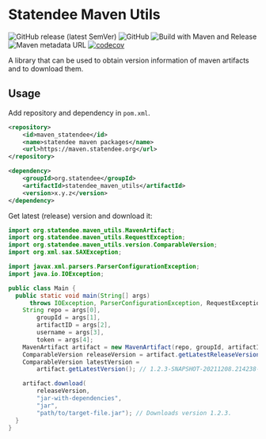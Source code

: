 # Statendee Maven Utils 
![GitHub release (latest SemVer)](https://img.shields.io/github/v/release/statendee/statendee_maven_utils?color=orange) ![GitHub](https://img.shields.io/github/license/statendee/statendee_maven_utils) ![Build with Maven and Release](https://github.com/statendee/statendee_maven_utils/actions/workflows/maven_release.yml/badge.svg) ![Maven metadata URL](https://img.shields.io/maven-metadata/v?label=maven.statendee.org&logo=data%3Aimage%2Fpng%3Bbase64%2CiVBORw0KGgoAAAANSUhEUgAAAEAAAABACAYAAACqaXHeAAAACXBIWXMAAAFiAAABYgFfJ9BTAAACVklEQVR4nO2bP27iQBTGv6y2DxVtUtGyN1iWHik32Eg%2BQJICChrjxoXdJAdAyZ5gI7l3wg2oXbGtm4UTsHrSsELI630Wdt6z%2FD4JyTLDvG9%2BM3j%2BeOZiv9%2Bjy%2FrU6dIbAANgAD4r8HCWpsvZNQD6IPai96p5tbYXcAV%2FAfD16PYOwGPsRQtuPq0E4Aq%2FBnD5jyRPsRfdc%2FJq6zNgUVJ40t10OfvCyaitAL4z0txwMup8L2AAFHgQlQFQ4EFUBkCBB1EZAAUeRGUAFHgQlbr1gCT1ewBGAGgyQ%2FP79WQcbJuKp6oFJKlPs7zfAH4C8AG8AdgkqX%2FbVEw1AFzh%2FYKvaNr7nKQ%2Ba3ZXVSoAuGZfVPhjPTYRW0sL4NTuVZL6rEWOKtIC4JqZrld34M53gwZAgQdRGQAFHkRVaSicZ%2BGNW5Mfuls793Zm0R%2FMGxuuNil2C8iz8NYNUYdHt2mUdkdj9jwLa%2B%2BiPkIsAHkWUj%2F9XJJk6FpG68RtAZzJSGMTliZV50Ow7F2dWnW%2BFzAACjyIygAo8CAqA6DAg6gMgAIPojIACjyIygAo8CAqA6DAg6gMgAIPotICYM1Md1h53tUVmAvglZHmxxk%2B3hmFWk3GwQEUx88LJzALQH8wp8BPJUnIPOuAQpHcFpiyRdXT%2FOn6V0n6IPaiDSc2%2By%2FQH8wpaFBQUyvaz3Pui5HJOKBa%2FVZQMMp%2FdFT7dDZo6%2FYQnbY6%2Bu1D40dm8iwcuctNfzBnka6iJPUPB6H%2Bu0Fqupz1HIxt7EXcZ8lf2dFZBR5EZQAUeBBVtwEA%2BAMm6YQiRbLyjwAAAABJRU5ErkJggg%3D%3D&metadataUrl=https%3A%2F%2Fmaven.statendee.org%2Forg%2Fstatendee%2Fstatendee_maven_utils%2Fmaven-metadata.xml) [![codecov](https://codecov.io/gh/statendee/statendee_maven_utils/branch/master/graph/badge.svg?token=H23D6VWTVD)](https://codecov.io/gh/statendee/statendee_maven_utils)

A library that can be used to obtain version information of maven artifacts and to download them.

## Usage

Add repository and dependency in `pom.xml`.

```xml
<repository>
    <id>maven_statendee</id>
    <name>statendee maven packages</name>
    <url>https://maven.statendee.org</url>
</repository>
```

```xml
<dependency>
    <groupId>org.statendee</groupId>
    <artifactId>statendee_maven_utils</artifactId>
    <version>x.y.z</version>
</dependency>
```

Get latest (release) version and download it:

```java
import org.statendee.maven_utils.MavenArtifact;
import org.statendee.maven_utils.RequestException;
import org.statendee.maven_utils.version.ComparableVersion;
import org.xml.sax.SAXException;

import javax.xml.parsers.ParserConfigurationException;
import java.io.IOException;

public class Main {
  public static void main(String[] args)
      throws IOException, ParserConfigurationException, RequestException, SAXException {
    String repo = args[0],
        groupId = args[1],
        artifactID = args[2],
        username = args[3],
        token = args[4];
    MavenArtifact artifact = new MavenArtifact(repo, groupId, artifactID, username, token);
    ComparableVersion releaseVersion = artifact.getLatestReleaseVersion(); // 1.2.3
    ComparableVersion latestVersion =
        artifact.getLatestVersion(); // 1.2.3-SNAPSHOT-20211208.214238-4

    artifact.download(
        releaseVersion,
        "jar-with-dependencies",
        "jar",
        "path/to/target-file.jar"); // Downloads version 1.2.3.
  }
}
```
